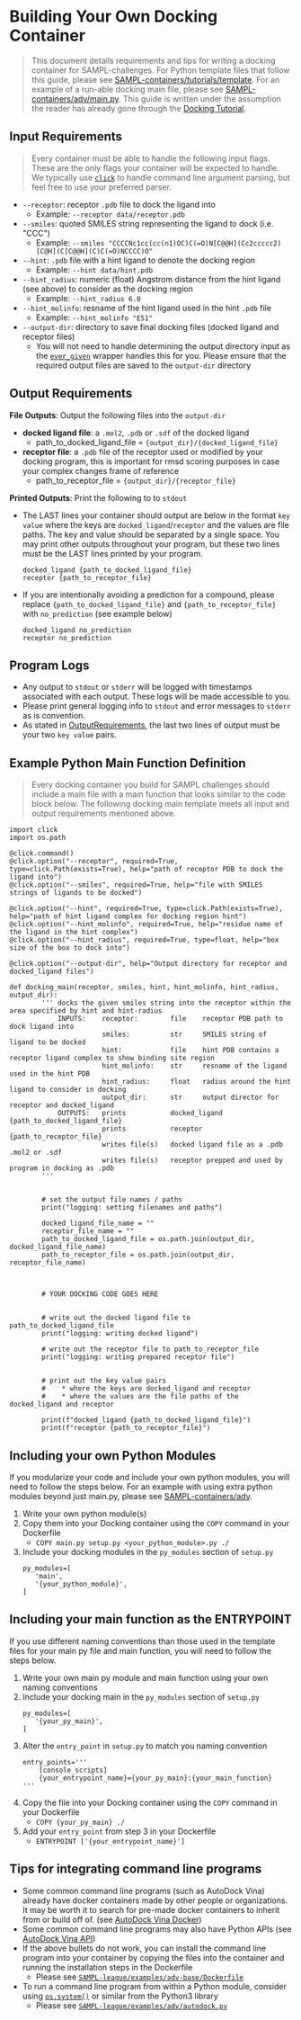 # Building Your Own Docking Container
> This document details requirements and tips for writing a docking container for SAMPL-challenges. For Python template files that follow this guide, please see [SAMPL-containers/tutorials/template](https://github.com/samplchallenges/SAMPL-containers/tree/tutorial/tutorials/template). For an example of a run-able docking main file, please see [SAMPL-containers/adv/main.py](https://github.com/samplchallenges/SAMPL-containers/blob/tutorial/tutorials/adv/main.py). This guide is written under the assumption the reader has already gone through the [Docking Tutorial](https://github.com/samplchallenges/SAMPL-containers/blob/megosato-patch-1-1/tutorials/README.md). 

## Input Requirements
> Every container must be able to handle the following input flags. These are the only flags your container will be expected to handle. We typically use [`click`](https://click.palletsprojects.com/en/8.0.x/) to handle command line argument parsing, but feel free to use your preferred parser. 
* `--receptor`: receptor `.pdb` file to dock the ligand into
  * Example: `--receptor data/receptor.pdb`
* `--smiles`: quoted SMILES string representing the ligand to dock (i.e. "CCC")
  * Example: `--smiles "CCCCNc1cc(cc(n1)OC)C(=O)N[C@@H](Cc2ccccc2)[C@H](C[C@@H](C)C(=O)NCCCC)O"`
* `--hint`: `.pdb` file with a hint ligand to denote the docking region
  * Example: `--hint data/hint.pdb`
* `--hint_radius`: numeric (float) Angstrom distance from the hint ligand (see above) to consider as the docking region
  * Example: `--hint_radius 6.0`
* `--hint_molinfo`: resname of the hint ligand used in the hint `.pdb` file
  * Example: `--hint_molinfo "E51"`
* `--output-dir`: directory to save final docking files (docked ligand and receptor files)
  * You will not need to handle determining the output directory input as the [`ever_given`](https://github.com/samplchallenges/SAMPL-containers/blob/megosato-patch-1-1/tutorials/ever_givenUsage.md#ever_given-usage-notes) wrapper handles this for you. Please ensure that the required output files are saved to the `output-dir` directory

## Output Requirements

**File Outputs**: Output the following files into the `output-dir`
* **docked ligand file**: a `.mol2`, `.pdb` or `.sdf` of the docked ligand
  * path_to_docked_ligand_file = `{output_dir}/{docked_ligand_file}`
* **receptor file**: a `.pdb` file of the receptor used or modified by your docking program, this is important for rmsd scoring purposes in case your complex changes frame of reference
  * path_to_receptor_file = `{output_dir}/{receptor_file}`


**Printed Outputs**: Print the following to to `stdout`
* The LAST lines your container should output are below in the format `key value` where the keys are `docked_ligand`/`receptor` and the values are file paths. The key and value should be separated by a single space. You may print other outputs throughout your program, but these two lines must be the LAST lines printed by your program.
   ```
   docked_ligand {path_to_docked_ligand_file}
   receptor {path_to_receptor_file}
   ```

* If you are intentionally avoiding a prediction for a compound, please replace `{path_to_docked_ligand_file}` and `{path_to_receptor_file}` with `no_prediction` (see example below)
   ```
   docked_ligand no_prediction
   receptor no_prediction
   ```

## Program Logs
* Any output to `stdout` or `stderr` will be logged with timestamps associated with each output. These logs will be made accessible to you.
* Please print general logging info to `stdout` and error messages to `stderr` as is convention.
* As stated in [OutputRequirements](https://github.com/samplchallenges/SAMPL-containers/blob/megosato-patch-1-1/tutorials/BuildYourOwnDockingContainer.md#output-requirements), the last two lines of output must be your two `key value` pairs. 



## Example Python Main Function Definition
> Every docking container you build for SAMPL challenges should include a main file with a main function that looks similar to the code block below. The following docking main template meets all input and output requirements mentioned above. 
```
import click
import os.path

@click.command()
@click.option("--receptor", required=True, type=click.Path(exists=True), help="path of receptor PDB to dock the ligand into")
@click.option("--smiles", required=True, help="file with SMILES strings of ligands to be docked")

@click.option("--hint", required=True, type=click.Path(exists=True), help="path of hint ligand complex for docking region hint")
@click.option("--hint_molinfo", required=True, help="residue name of the ligand in the hint complex")
@click.option("--hint_radius", required=True, type=float, help="box size of the box to dock into")

@click.option("--output-dir", help="Output directory for receptor and docked_ligand files")

def docking_main(receptor, smiles, hint, hint_molinfo, hint_radius, output_dir):
        ''' docks the given smiles string into the receptor within the area specified by hint and hint-radius
            INPUTS:    receptor:        file    receptor PDB path to dock ligand into
                       smiles:          str     SMILES string of ligand to be docked 
                       hint:            file    hint PDB contains a receptor ligand complex to show binding site region
                       hint_molinfo:    str     resname of the ligand used in the hint PDB
                       hint_radius:     float   radius around the hint ligand to consider in docking
                       output_dir:      str     output director for receptor and docked_ligand
            OUTPUTS:   prints           docked_ligand {path_to_docked_ligand_file}
                       prints           receptor {path_to_receptor_file}
                       writes file(s)   docked ligand file as a .pdb .mol2 or .sdf
                       writes file(s)   receptor prepped and used by program in docking as .pdb
        '''
        
    
        # set the output file names / paths
        print("logging: setting filenames and paths")
        
        docked_ligand_file_name = ""
        receptor_file_name = ""
        path_to_docked_ligand_file = os.path.join(output_dir, docked_ligand_file_name)
        path_to_receptor_file = os.path.join(output_dir, receptor_file_name)
        
        
        
        # YOUR DOCKING CODE GOES HERE
        
        
        # write out the docked ligand file to path_to_docked_ligand_file
        print("logging: writing docked ligand")
        
        # write out the receptor file to path_to_receptor_file
        print("logging: writing prepared receptor file")
        
        
        # print out the key value pairs 
        #    * where the keys are docked_ligand and receptor
        #    * where the values are the file paths of the docked_ligand and receptor
        
        print(f"docked_ligand {path_to_docked_ligand_file}")
        print(f"receptor {path_to_receptor_file}")
```

## Including your own Python Modules
If you modularize your code and include your own python modules, you will need to follow the steps below. For an example with using extra python modules beyond just main.py, please see [SAMPL-containers/adv](https://github.com/samplchallenges/SAMPL-containers/blob/tutorial/tutorials/adv).
1. Write your own python module(s)
2. Copy them into your Docking container using the `COPY` command in your Dockerfile
    * `COPY main.py setup.py <your_python_module>.py ./`
3. Include your docking modules in the `py_modules` section of `setup.py`
    ```
    py_modules=[
       'main',
       '{your_python_module}',
    ]
    ```
    
## Including your main function as the ENTRYPOINT
If you use different naming conventions than those used in the template files for your main py file and main function, you will need to follow the steps below.
1. Write your own main py module and main function using your own naming conventions
2. Include your docking main in the `py_modules` section of `setup.py` 
    ```
    py_modules=[
       '{your_py_main}',
    ]
    ```
3. Alter the `entry_point` in `setup.py` to match you naming convention
    ```
    entry_points='''
        [console_scripts]
        {your_entrypoint_name}={your_py_main}:{your_main_function}
    '''
    ```
4. Copy the file into your Docking container using the `COPY` command in your Dockerfile
   * `COPY {your_py_main} ./`
5. Add your `entry_point` from step 3 in your Dockerfile
   * `ENTRYPOINT ['{your_entrypoint_name}']`


## Tips for integrating command line programs
* Some common command line programs (such as AutoDock Vina) already have docker containers made by other people or organizations. It may be worth it to search for pre-made docker containers to inherit from or build off of. (see [AutoDock Vina Docker](https://hub.docker.com/r/taccsciapps/autodock-vina))
* Some common command line programs may also have Python APIs (see [AutoDock Vina API](https://pypi.org/project/vina/)) 
* If the above bullets do not work, you can install the command line program into your container by copying the files into the container and running the installation steps in the Dockerfile
    * Please see [`SAMPL-league/examples/adv-base/Dockerfile`](https://github.com/samplchallenges/SAMPL-league/blob/84ec83f00a637f9c79b6d2e3a1a336ea91837b7a/examples/adv-base/Dockerfile#L14)
* To run a command line program from within a Python module, consider using [`os.system()`](https://docs.python.org/3/library/os.html?highlight=os%20system#os.system) or similar from the Python3 library
    * Please see [`SAMPL-league/examples/adv/autodock.py`](https://github.com/samplchallenges/SAMPL-league/blob/84ec83f00a637f9c79b6d2e3a1a336ea91837b7a/examples/adv/autodock.py#L166)
